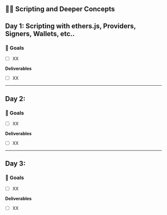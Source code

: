 ## 👩‍🚀 Scripting and Deeper Concepts 

## Day 1: Scripting with ethers.js, Providers, Signers, Wallets, etc..


### 🥅 Goals
- [ ] XX

**Deliverables**
- [ ] XX

----

## Day 2: 

### 🥅 Goals
- [ ] XX

**Deliverables**
- [ ] XX

----

## Day 3: 

### 🥅 Goals
- [ ] XX

**Deliverables**
- [ ] XX
